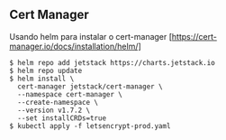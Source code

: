 ## Cert Manager

Usando helm para instalar o cert-manager [https://cert-manager.io/docs/installation/helm/]

```
$ helm repo add jetstack https://charts.jetstack.io
$ helm repo update
$ helm install \
  cert-manager jetstack/cert-manager \
  --namespace cert-manager \
  --create-namespace \
  --version v1.7.2 \
  --set installCRDs=true
$ kubectl apply -f letsencrypt-prod.yaml
```
